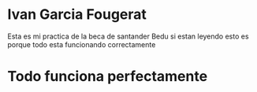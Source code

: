 # Ivan Garcia Fougerat

Esta es mi practica de la beca de santander Bedu
si estan leyendo esto es porque todo esta funcionando 
correctamente

# Todo funciona perfectamente 